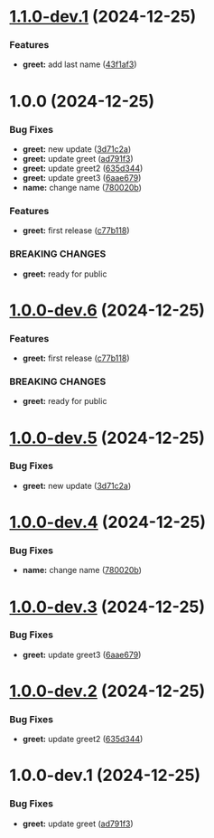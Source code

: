 # [1.1.0-dev.1](https://github.com/abudayah/hello-world/compare/v1.0.0...v1.1.0-dev.1) (2024-12-25)


### Features

* **greet:** add last name ([43f1af3](https://github.com/abudayah/hello-world/commit/43f1af30a75fcaec4009a92b9c5116e0ab9b1621))

# 1.0.0 (2024-12-25)


### Bug Fixes

* **greet:** new update ([3d71c2a](https://github.com/abudayah/hello-world/commit/3d71c2a7873c4a3b4089362cc6c18de5fc0f99eb))
* **greet:** update greet ([ad791f3](https://github.com/abudayah/hello-world/commit/ad791f3db56a4fbf2a9b3628aae4d862f22f3da6))
* **greet:** update greet2 ([635d344](https://github.com/abudayah/hello-world/commit/635d344c87d1f06b90e91233b00e3fd06766d6f6))
* **greet:** update greet3 ([6aae679](https://github.com/abudayah/hello-world/commit/6aae6792fbf2fedc9c510e5adc4dda280fde1a06))
* **name:** change name ([780020b](https://github.com/abudayah/hello-world/commit/780020b8be0d510e1bb1c55b4dc82165b2d16034))


### Features

* **greet:** first release ([c77b118](https://github.com/abudayah/hello-world/commit/c77b11885c1403bf15387ada05d3e02b591673dc))


### BREAKING CHANGES

* **greet:** ready for public

# [1.0.0-dev.6](https://github.com/abudayah/hello-world/compare/v1.0.0-dev.5...v1.0.0-dev.6) (2024-12-25)


### Features

* **greet:** first release ([c77b118](https://github.com/abudayah/hello-world/commit/c77b11885c1403bf15387ada05d3e02b591673dc))


### BREAKING CHANGES

* **greet:** ready for public

# [1.0.0-dev.5](https://github.com/abudayah/hello-world/compare/v1.0.0-dev.4...v1.0.0-dev.5) (2024-12-25)


### Bug Fixes

* **greet:** new update ([3d71c2a](https://github.com/abudayah/hello-world/commit/3d71c2a7873c4a3b4089362cc6c18de5fc0f99eb))

# [1.0.0-dev.4](https://github.com/abudayah/hello-world/compare/v1.0.0-dev.3...v1.0.0-dev.4) (2024-12-25)


### Bug Fixes

* **name:** change name ([780020b](https://github.com/abudayah/hello-world/commit/780020b8be0d510e1bb1c55b4dc82165b2d16034))

# [1.0.0-dev.3](https://github.com/abudayah/hello-world/compare/v1.0.0-dev.2...v1.0.0-dev.3) (2024-12-25)


### Bug Fixes

* **greet:** update greet3 ([6aae679](https://github.com/abudayah/hello-world/commit/6aae6792fbf2fedc9c510e5adc4dda280fde1a06))

# [1.0.0-dev.2](https://github.com/abudayah/hello-world/compare/v1.0.0-dev.1...v1.0.0-dev.2) (2024-12-25)


### Bug Fixes

* **greet:** update greet2 ([635d344](https://github.com/abudayah/hello-world/commit/635d344c87d1f06b90e91233b00e3fd06766d6f6))

# 1.0.0-dev.1 (2024-12-25)


### Bug Fixes

* **greet:** update greet ([ad791f3](https://github.com/abudayah/hello-world/commit/ad791f3db56a4fbf2a9b3628aae4d862f22f3da6))
